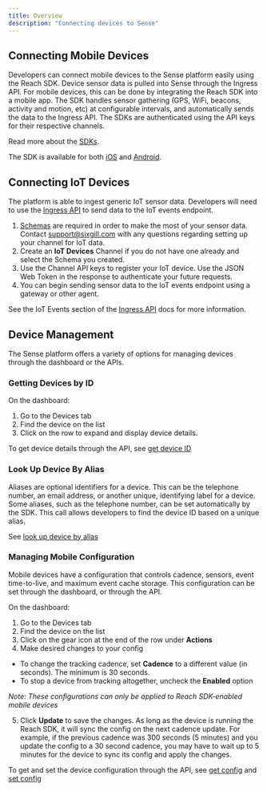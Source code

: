 ```yaml
---
title: Overview
description: "Connecting devices to Sense"
---
```


## Connecting Mobile Devices

Developers can connect mobile devices to the Sense platform easily using the Reach SDK. Device sensor data is pulled into Sense through the Ingress API. For mobile devices, this can be done by integrating the Reach SDK into a mobile app. The SDK handles sensor gathering (GPS, WiFi, beacons, activity and motion, etc) at configurable intervals, and automatically sends the data to the Ingress API. The SDKs are authenticated using the API keys for their respective channels.

Read more about the [SDKs](/guides/devices/sdk-overview).

The SDK is available for both [iOS](/guides/devices/ios-sdk) and [Android](/guides/devices/android-sdk).

## Connecting IoT Devices

The platform is able to ingest generic IoT sensor data. Developers will need to use the [Ingress API](/apis/ingress) to send data to the IoT events endpoint.

1. [Schemas](/guides/channels/schemas) are required in order to make the most of your sensor data. Contact [support@sixgill.com](mailto:support@sixgill.com) with any questions regarding setting up your channel for IoT data.
2. Create an **IoT Devices** Channel if you do not have one already and select the Schema you created.
3. Use the Channel API keys to register your IoT device. Use the JSON Web Token in the response to authenticate your future requests.
4. You can begin sending sensor data to the IoT events endpoint using a gateway or other agent.  

See the IoT Events section of the [Ingress API](/apis/ingress#/Mobile/post_v1_iot_events) docs for more information.

## Device Management

The Sense platform offers a variety of options for managing devices through the dashboard or the APIs.

### Getting Devices by ID 

On the dashboard:
1) Go to the Devices tab
2) Find the device on the list
3) Click on the row to expand and display device details. 

To get device details through the API, see [get device ID](/apis/sense-api#tag/devices/paths/~1v2~1devices~1:id/get)

### Look Up Device By Alias

Aliases are optional identifiers for a device. This can be the telephone number, an email address, or another unique, identifying label for a device. Some aliases, such as the telephone number, can be set automatically by the SDK. This call allows developers to find the device ID based on a unique alias.

See [look up device by alias](https://docs.sixgill.com/apis/sense-api#tag/devices/paths/~1v2~1devices~1alias-lookup/post)

### Managing Mobile Configuration

Mobile devices have a configuration that controls cadence, sensors, event time-to-live, and maximum event cache storage. This configuration can be set through the dashboard, or through the API. 

On the dashboard:
1) Go to the Devices tab
2) Find the device on the list
3) Click on the gear icon at the end of the row under **Actions**
4) Make desired changes to your config

- To change the tracking cadence, set **Cadence** to a different value (in seconds). The minimum is 30 seconds.
- To stop a device from tracking altogether, uncheck the **Enabled** option

_Note: These configurations can only be applied to Reach SDK-enabled mobile devices_

5) Click **Update** to save the changes. As long as the device is running the Reach SDK, it will sync the config on the next cadence update. For example, if the previous cadence was 300 seconds (5 minutes) and you update the config to a 30 second cadence, you may have to wait up to 5 minutes for the device to sync its config and apply the changes.


To get and set the device configuration through the API, see [get config](/apis/sense-api#tag/devices/paths/~1v2~1devices~1:device~1config/get) and [set config](/apis/sense-api#tag/devices/paths/~1v2~1devices~1:device~1config/post)

